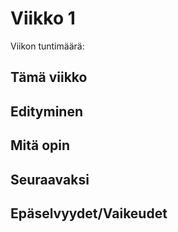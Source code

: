# Viikko 1

Viikon tuntimäärä:

## Tämä viikko

## Edityminen

## Mitä opin

## Seuraavaksi

## Epäselvyydet/Vaikeudet
